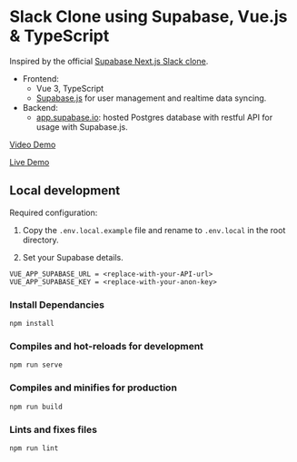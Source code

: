 # Slack Clone using Supabase, Vue.js & TypeScript

Inspired by the official [Supabase Next.js Slack clone](https://github.com/supabase/supabase/tree/master/examples/nextjs-slack-clone). 

- Frontend:
  - Vue 3, TypeScript
  - [Supabase.js](https://supabase.io/docs/library/getting-started) for user management and realtime data syncing.
- Backend:
  - [app.supabase.io](https://app.supabase.io/): hosted Postgres database with restful API for usage with Supabase.js.
  
[Video Demo](https://twitter.com/chiubaca/status/1341304937721032704)

[Live Demo](https://supabase-vue3-ts-slack-clone.vercel.app/)

## Local development 

Required configuration:

1. Copy the `.env.local.example` file and rename to `.env.local` in the root directory.

2. Set your Supabase details.
```
VUE_APP_SUPABASE_URL = <replace-with-your-API-url>
VUE_APP_SUPABASE_KEY = <replace-with-your-anon-key>
```

### Install Dependancies 
```
npm install
```

### Compiles and hot-reloads for development
```
npm run serve
```

### Compiles and minifies for production
```
npm run build
```

### Lints and fixes files
```
npm run lint
```
